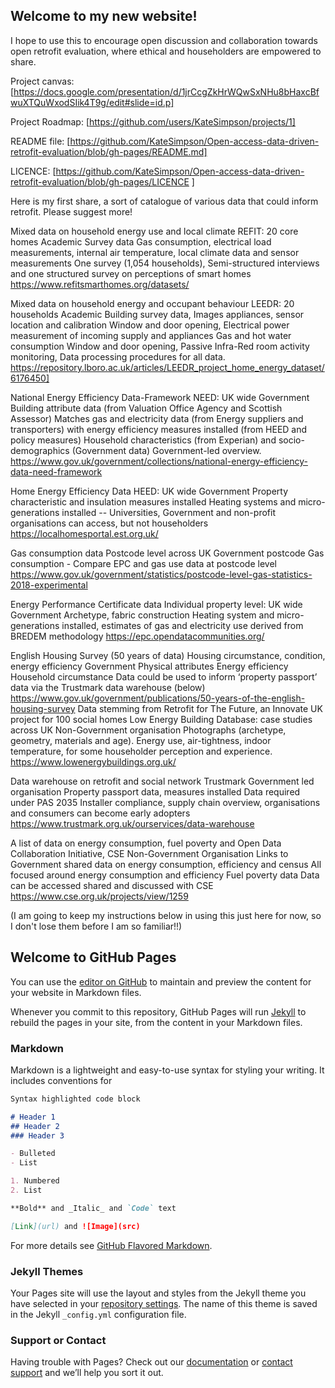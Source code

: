 ## Welcome to my new website!

I hope to use this to encourage open discussion and collaboration towards open retrofit evaluation, where ethical and householders are empowered to share.

Project canvas: [https://docs.google.com/presentation/d/1jrCcgZkHrWQwSxNHu8bHaxcBfwuXTQuWxodSIik4T9g/edit#slide=id.p]

Project Roadmap: [https://github.com/users/KateSimpson/projects/1]

README file: [https://github.com/KateSimpson/Open-access-data-driven-retrofit-evaluation/blob/gh-pages/README.md]

LICENCE: [https://github.com/KateSimpson/Open-access-data-driven-retrofit-evaluation/blob/gh-pages/LICENCE ]


Here is my first share, a sort of catalogue of various data that could inform retrofit. Please suggest more!

Mixed data on household energy use and local climate	REFIT: 20 core homes	Academic	Survey data	Gas consumption, electrical load measurements, internal air temperature, local climate data and sensor measurements	One survey (1,054 households), Semi-structured interviews and one structured survey on perceptions of smart homes	https://www.refitsmarthomes.org/datasets/

Mixed data on household energy and occupant behaviour	LEEDR: 20 households	Academic	Building survey data,
Images appliances, sensor location and calibration	Window and door opening,
Electrical power measurement of incoming supply and appliances
Gas and hot water consumption	Window and door opening, Passive Infra-Red room activity monitoring, 
Data processing procedures for all data.	https://repository.lboro.ac.uk/articles/LEEDR_project_home_energy_dataset/6176450]

National Energy Efficiency Data-Framework	NEED: UK wide	Government	Building attribute data (from Valuation Office Agency and Scottish Assessor)	Matches gas and electricity data (from Energy suppliers and transporters) with energy efficiency measures installed (from HEED and policy measures)	Household characteristics (from Experian) and socio-demographics (Government data)	Government-led overview. https://www.gov.uk/government/collections/national-energy-efficiency-data-need-framework

Home Energy Efficiency Data	HEED: UK wide	Government	Property characteristic and insulation measures installed	Heating systems and micro-generations installed	--	Universities, Government and non-profit organisations can access, but not householders	https://localhomesportal.est.org.uk/

Gas consumption data	Postcode level across UK	Government	postcode	Gas consumption	-	Compare EPC and gas use data at postcode level	https://www.gov.uk/government/statistics/postcode-level-gas-statistics-2018-experimental

Energy Performance Certificate data	Individual property level: UK wide	Government	Archetype, fabric construction	Heating system and micro-generations installed, estimates of gas and electricity use derived from BREDEM methodology	https://epc.opendatacommunities.org/

English Housing Survey (50 years of data)	Housing circumstance, condition, energy efficiency	Government	Physical attributes 	Energy efficiency	Household circumstance	Data could be used to inform ‘property passport’ data via the Trustmark data warehouse (below)	https://www.gov.uk/government/publications/50-years-of-the-english-housing-survey
Data stemming from Retrofit for The Future, an Innovate UK project for 100 social homes	Low Energy Building Database: case studies across UK 	Non-Government organisation	Photographs (archetype, geometry, materials and age).	Energy use, air-tightness, indoor temperature, for some	householder perception and experience.	https://www.lowenergybuildings.org.uk/

Data warehouse on retrofit and social network	Trustmark	Government led organisation	Property passport data, measures installed	Data required under PAS 2035	Installer compliance, supply chain overview, organisations and consumers can become early adopters	https://www.trustmark.org.uk/ourservices/data-warehouse

A list of data on energy consumption, fuel poverty and 	Open Data Collaboration Initiative, CSE	Non-Government Organisation	Links to Government shared data on energy consumption, efficiency and census 	All focused around energy consumption and efficiency	Fuel poverty data	Data can be accessed shared and discussed with CSE	https://www.cse.org.uk/projects/view/1259








(I am going to keep my instructions below in using this just here for now, so I don't lose them before I am so familiar!!)

## Welcome to GitHub Pages

You can use the [editor on GitHub](https://github.com/KateSimpson/Open-access-data-driven-retrofit-evaluation/edit/gh-pages/index.md) to maintain and preview the content for your website in Markdown files.

Whenever you commit to this repository, GitHub Pages will run [Jekyll](https://jekyllrb.com/) to rebuild the pages in your site, from the content in your Markdown files.

### Markdown

Markdown is a lightweight and easy-to-use syntax for styling your writing. It includes conventions for

```markdown
Syntax highlighted code block

# Header 1
## Header 2
### Header 3

- Bulleted
- List

1. Numbered
2. List

**Bold** and _Italic_ and `Code` text

[Link](url) and ![Image](src)
```

For more details see [GitHub Flavored Markdown](https://guides.github.com/features/mastering-markdown/).

### Jekyll Themes

Your Pages site will use the layout and styles from the Jekyll theme you have selected in your [repository settings](https://github.com/KateSimpson/Open-access-data-driven-retrofit-evaluation/settings). The name of this theme is saved in the Jekyll `_config.yml` configuration file.

### Support or Contact

Having trouble with Pages? Check out our [documentation](https://docs.github.com/categories/github-pages-basics/) or [contact support](https://github.com/contact) and we’ll help you sort it out.

